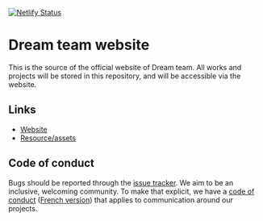 [![Netlify Status](https://api.netlify.com/api/v1/badges/f2be4534-06c5-4c2d-a9bb-6a47c3fbfc21/deploy-status)](https://app.netlify.com/sites/dreamteam-website/deploys)

# Dream team website

This is the source of the official website of Dream team. All works and projects will be stored in this repository, and will be accessible via the website.

## Links

- [Website](https://dt.bruxelles.dev/)
- [Resource/assets](https://assets.dt.bruxelles.dev/)


## Code of conduct

Bugs should be reported through the [issue tracker](https://github.com/dreamteamflow/website/issues). We aim to be an inclusive, welcoming community. To make that explicit, we have a [code of conduct](https://www.contributor-covenant.org/version/2/0/code_of_conduct/) ([French version](https://www.contributor-covenant.org/fr/version/2/0/code_of_conduct/)) that applies to communication around our projects.
